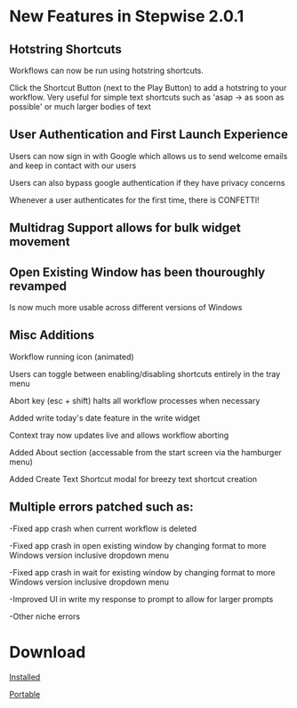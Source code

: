 # New Features in Stepwise 2.0.1

## Hotstring Shortcuts

Workflows can now be run using hotstring shortcuts. 

Click the Shortcut Button (next to the Play Button) to add a hotstring  to your workflow.
Very useful for simple text shortcuts such as 'asap -> as soon as possible' or much larger bodies of text

## User Authentication and First Launch Experience

Users can now sign in with Google which allows us to send welcome emails and keep in contact with our users

Users can also bypass google authentication if they have privacy concerns

Whenever a user authenticates for the first time, there is CONFETTI!

## Multidrag Support allows for bulk widget movement

## Open Existing Window has been thouroughly revamped

Is now much more usable across different versions of Windows

## Misc Additions

Workflow running icon (animated)

Users can toggle between enabling/disabling shortcuts entirely in the tray menu

Abort key (esc + shift) halts all workflow processes when necessary

Added write today's date feature in the write widget

Context tray now updates live and allows workflow aborting

Added About section (accessable from the start screen via the hamburger menu)

Added Create Text Shortcut modal for breezy text shortcut creation

## Multiple errors patched such as:

-Fixed app crash when current workflow is deleted

-Fixed app crash in open existing window by changing format to more Windows version inclusive dropdown menu

-Fixed app crash in wait for existing window by changing format to more Windows version inclusive dropdown menu

-Improved UI in write my response to prompt to allow for larger prompts

-Other niche errors


# Download

[Installed](https://github.com/stepwiseapp/download/releases/latest/download/Stepwise.Setup.exe)

[Portable](https://github.com/stepwiseapp/download/releases/latest/download/Stepwise.zip)
